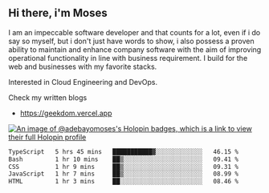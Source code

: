 ## Hi there, i'm Moses

I am an impeccable software developer and that counts for a lot, even if i do say so myself, but i don't just have words to show, i also possess a proven ability to maintain and enhance company software with the aim of improving operational functionality in line with business requirement. I build for the web and businesses with my favorite stacks.

Interested in Cloud Engineering and DevOps.

Check my written blogs
- https://geekdom.vercel.app

[![An image of @adebayomoses's Holopin badges, which is a link to view their full Holopin profile](https://holopin.me/adebayomoses)](https://holopin.io/@adebayomoses)

<!--START_SECTION:waka-->

```txt
TypeScript   5 hrs 45 mins   ███████████▓░░░░░░░░░░░░░   46.15 %
Bash         1 hr 10 mins    ██▒░░░░░░░░░░░░░░░░░░░░░░   09.41 %
CSS          1 hr 9 mins     ██▒░░░░░░░░░░░░░░░░░░░░░░   09.31 %
JavaScript   1 hr 7 mins     ██▒░░░░░░░░░░░░░░░░░░░░░░   08.99 %
HTML         1 hr 3 mins     ██░░░░░░░░░░░░░░░░░░░░░░░   08.46 %
```

<!--END_SECTION:waka-->
